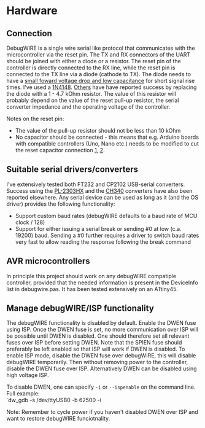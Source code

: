 # Hardware
## Connection
DebugWIRE is a single wire serial like protocol that communicates with the microcontroller
 via the reset pin. The TX and RX connectors of the UART should be
 joined with either a diode or a resistor. The reset pin of the controller is
 directly connected to the RX line, while the reset pin is connected to the TX line via
 a diode (cathode to TX). The diode needs to have a [small foward voltage
 drop and low capacitance](https://www.avrfreaks.net/comment/2279996#comment-2279996)
 for short signal rise times. I've used a [1N4148](https://www.avrfreaks.net/comment/2279996#comment-2279996).
 [Others](https://github.com/dcwbrown/dwire-debug/issues/35) have
 have reported success by replacing the diode with a 1 - 4.7 kOhm resistor.  The value of
 this resistor will probably depend on the value of the reset pull-up resistor,
 the serial converter impedance and the operating voltage of the controller.

  Notes on the reset pin:
* The value of the pull-up resistor should not be less than 10 kOhm
* No capacitor should be connected - this means that e.g. Arduino boards with
 compatible controllers (Uno, Nano etc.) needs to be modified to cut the reset capacitor connection
[1](https://awtfy.com/2010/02/21/modify-an-arduino-for-debugwire/),
[2](https://sites.google.com/site/wayneholder/debugwire3).
## Suitable serial drivers/converters
I've extensively tested both FT232 and CP2102 USB-serial converters.
 Success using the [PL-2303HX](https://github.com/dcwbrown/dwire-debug/issues/37) and
 the [CH340](https://github.com/dcwbrown/dwire-debug) converters have also been reported elsewhere.
 Any serial device can be used as long as it (and the OS driver) provides the following functionality:
 * Support custom baud rates (debugWIRE defaults to a baud rate of MCU clock / 128)
 * Support for either issuing a serial break or sending #0 at low (c.a. 19200) baud.
 Sending a #0 further requires a driver to switch baud rates very fast to allow
 reading the response following the break command

## AVR microcontrollers
In principle this project should work on any debugWIRE compatiple controller,
 provided that the needed information is present in the DeviceInfo list in debugwire.pas.
 It has been tested extensively on an ATtiny45.

## Manage debugWIRE/ISP functionality
The debugWIRE functionality is disabled by default. Enable the DWEN fuse using ISP.
 Once the DWEN fuse is set, no more communication over ISP will be possible until
 DWEN is disabled. One should therefore set all relevant fuses over ISP before setting DWEN.
 Note that the SPIEN fuse should preferably be left enabled so that ISP will work if
 DWEN is disabled. To enable ISP mode, disable the DWEN fuse over debugWIRE,
 this will disable debugWIRE temporarily. Then without removing power to the
 controller, disable the DWEN fuse over ISP. Alternatively DWEN can be disabled
 using high voltage ISP.

 To disable DWEN, one can specify `-i` or `--ispenable` on the command line. Full example:  
  `dw_gdb -s /dev/ttyUSB0 -b 62500 -i

Note: Remember to cycle power if you haven't disabled DWEN over ISP and want to restore debugWIRE funciotnality.
